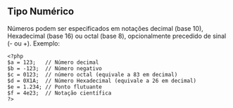 ## Tipo Numérico

Números podem ser especificados em notações decimal (base 10), Hexadecimal (base 16) ou octal (base 8), opcionalmente precedido de sinal (- ou +). Exemplo:

```
<?php
$a = 123;   // Número decimal
$b = -123;  // Número negativo
$c = 0123;  // número octal (equivale a 83 em decimal)
$d = 0X1A;  // Número Hexadecimal (equivale a 26 em decimal)
$e = 1.234; // Ponto flutuante
$f = 4e23;  // Notação científica
?>
```